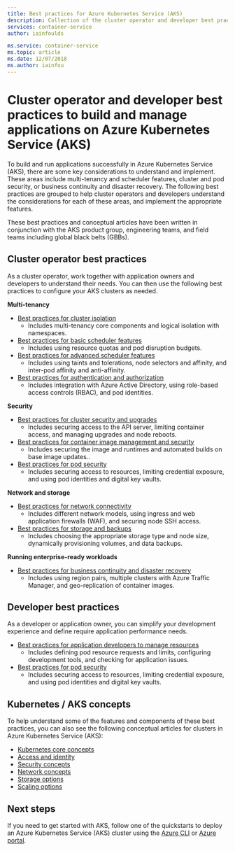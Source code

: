 ```yaml
---
title: Best practices for Azure Kubernetes Service (AKS)
description: Collection of the cluster operator and developer best practices to build and manage applications in Azure Kubernetes Service (AKS)
services: container-service
author: iainfoulds

ms.service: container-service
ms.topic: article
ms.date: 12/07/2018
ms.author: iainfou
---
```


# Cluster operator and developer best practices to build and manage applications on Azure Kubernetes Service (AKS)

To build and run applications successfully in Azure Kubernetes Service (AKS), there are some key considerations to understand and implement. These areas include multi-tenancy and scheduler features, cluster and pod security, or business continuity and disaster recovery. The following best practices are grouped to help cluster operators and developers understand the considerations for each of these areas, and implement the appropriate features.

These best practices and conceptual articles have been written in conjunction with the AKS product group, engineering teams, and field teams including global black belts (GBBs).

## Cluster operator best practices

As a cluster operator, work together with application owners and developers to understand their needs. You can then use the following best practices to configure your AKS clusters as needed.

**Multi-tenancy**

* [Best practices for cluster isolation](operator-best-practices-cluster-isolation.md)
    * Includes multi-tenancy core components and logical isolation with namespaces.
* [Best practices for basic scheduler features](operator-best-practices-scheduler.md)
    * Includes using resource quotas and pod disruption budgets.
* [Best practices for advanced scheduler features](operator-best-practices-advanced-scheduler.md)
    * Includes using taints and tolerations, node selectors and affinity, and inter-pod affinity and anti-affinity.
* [Best practices for authentication and authorization](operator-best-practices-identity.md)
    * Includes integration with Azure Active Directory, using role-based access controls (RBAC), and pod identities.

**Security**

* [Best practices for cluster security and upgrades](operator-best-practices-cluster-security.md)
    * Includes securing access to the API server, limiting container access, and managing upgrades and node reboots.
* [Best practices for container image management and security](operator-best-practices-container-image-management.md)
    * Includes securing the image and runtimes and automated builds on base image updates..
* [Best practices for pod security](developer-best-practices-pod-security.md)
    * Includes securing access to resources, limiting credential exposure, and using pod identities and digital key vaults.

**Network and storage**

* [Best practices for network connectivity](operator-best-practices-network.md)
    * Includes different network models, using ingress and web application firewalls (WAF), and securing node SSH access.
* [Best practices for storage and backups](operator-best-practices-storage.md)
    * Includes choosing the appropriate storage type and node size, dynamically provisioning volumes, and data backups.

**Running enterprise-ready workloads**

* [Best practices for business continuity and disaster recovery](operator-best-practices-multi-region.md)
    * Includes using region pairs, multiple clusters with Azure Traffic Manager, and geo-replication of container images.

## Developer best practices

As a developer or application owner, you can simplify your development experience and define require application performance needs.

* [Best practices for application developers to manage resources](developer-best-practices-resource-management.md)
    * Includes defining pod resource requests and limits, configuring development tools, and checking for application issues.
* [Best practices for pod security](developer-best-practices-pod-security.md)
    * Includes securing access to resources, limiting credential exposure, and using pod identities and digital key vaults.

## Kubernetes / AKS concepts

To help understand some of the features and components of these best practices, you can also see the following conceptual articles for clusters in Azure Kubernetes Service (AKS):

* [Kubernetes core concepts](concepts-clusters-workloads.md)
* [Access and identity](concepts-identity.md)
* [Security concepts](concepts-security.md)
* [Network concepts](concepts-network.md)
* [Storage options](concepts-storage.md)
* [Scaling options](concepts-scale.md)

## Next steps

If you need to get started with AKS, follow one of the quickstarts to deploy an Azure Kubernetes Service (AKS) cluster using the [Azure CLI](kubernetes-walkthrough.md) or [Azure portal](kubernetes-walkthrough-portal.md).
